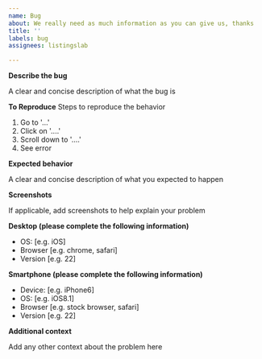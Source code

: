 ```yaml
---
name: Bug
about: We really need as much information as you can give us, thanks
title: ''
labels: bug
assignees: listingslab

---
```


**Describe the bug**

A clear and concise description of what the bug is

**To Reproduce**
Steps to reproduce the behavior

1. Go to '...'
2. Click on '....'
3. Scroll down to '....'
4. See error

**Expected behavior** 

A clear and concise description of what you expected to happen

**Screenshots** 

If applicable, add screenshots to help explain your problem

**Desktop (please complete the following information)** 

 - OS: [e.g. iOS]
 - Browser [e.g. chrome, safari]
 - Version [e.g. 22]

**Smartphone (please complete the following information)** 

 - Device: [e.g. iPhone6]
 - OS: [e.g. iOS8.1]
 - Browser [e.g. stock browser, safari]
 - Version [e.g. 22]

**Additional context** 

Add any other context about the problem here

